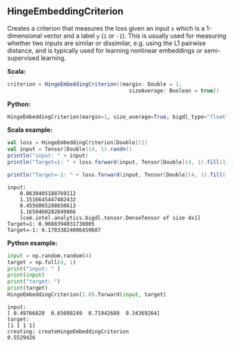 ## HingeEmbeddingCriterion ##

Creates a criterion that measures the loss given an input `x` which is a 1-dimensional vector and a label `y` (`1` or `-1`).
This is usually used for measuring whether two inputs are similar or dissimilar, e.g. using the L1 pairwise distance, and is typically used for learning nonlinear embeddings or semi-supervised learning.


**Scala:**
``` scala
criterion = HingeEmbeddingCriterion([margin: Double = 1,
                                       sizeAverage: Boolean = true])
```
**Python:**
```python
HingeEmbeddingCriterion(margin=1, size_average=True, bigdl_type="float")
```


**Scala example:**
```scala
val loss = HingeEmbeddingCriterion[Double](1)
val input = Tensor[Double](4, 1).randn()
println("input: " + input)
println("Target=1: " + loss.forward(input, Tensor[Double](4, 1).fill(1)))

println("Target=-1: " + loss.forward(input, Tensor[Double](4, 1).fill(-1)))
```

```
input:
    0.8630405188769112	
    1.1516645447482432	
    0.4556065208650613	
    1.1650460282049866	
    [com.intel.analytics.bigdl.tensor.DenseTensor of size 4x1]
Target=1: 0.9088394031738005
Target=-1: 0.17033824006450687

```

**Python example:**
```python
input = np.random.random(4)
target = np.full(4, 1)
print("input: " )
print(input)
print("target: ")
print(target)
HingeEmbeddingCriterion(1.0).forward(input, target)
```
```
input: 
[ 0.49766828  0.65098249  0.71942689  0.34369264]
target: 
[1 1 1 1]
creating: createHingeEmbeddingCriterion
0.5529426
```

